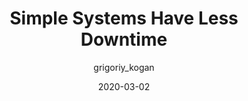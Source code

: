 ---
author: grigoriy_kogan
date: 2020-03-02
permalink: false
tags:
  - simplicity
target_url: https://www.gkogan.co/blog/simple-systems/
title: Simple Systems Have Less Downtime
---